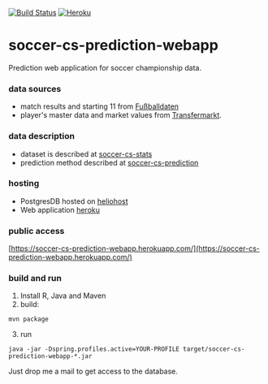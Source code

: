 [![Build Status](https://travis-ci.org/teeschke/soccer-cs-prediction-webapp.png)](https://travis-ci.org/teeschke/soccer-cs-prediction-webapp) [![Heroku](https://heroku-badge.herokuapp.com/?app=soccer-cs-prediction-webapp&root=health&style=flat)](https://soccer-cs-prediction-webapp.herokuapp.com/)
# soccer-cs-prediction-webapp
Prediction web application for soccer championship data.

### data sources
* match results and starting 11 from [Fußballdaten](http://www.fussballdaten.de)
* player's master data and market values from [Transfermarkt](http://www.transfermarkt.co.uk).

### data description
* dataset is described at [soccer-cs-stats](https://github.com/teeschke/soccer-cs-stats)
* prediction method described at [soccer-cs-prediction](https://github.com/teeschke/soccer-cs-prediction)

### hosting
* PostgresDB hosted on [heliohost](http://heliohost.org/)
* Web application [heroku](http://heroku.com/)

### public access
[https://soccer-cs-prediction-webapp.herokuapp.com/](https://soccer-cs-prediction-webapp.herokuapp.com/)

### build and run
1. Install R, Java and Maven
2. build:
```
mvn package
```
3. run
```
java -jar -Dspring.profiles.active=YOUR-PROFILE target/soccer-cs-prediction-webapp-*.jar
```

Just drop me a mail to get access to the database.
